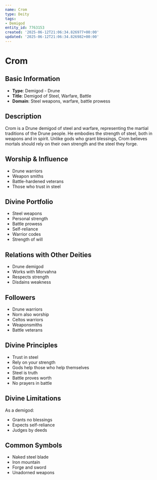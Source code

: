 ```yaml
---
name: Crom
type: Deity
tags:
- Demigod
entity_id: 7763153
created: '2025-06-12T21:06:34.826977+00:00'
updated: '2025-06-12T21:06:34.826982+00:00'
---
```


# Crom

## Basic Information
- **Type**: Demigod - Drune
- **Title**: Demigod of Steel, Warfare, Battle
- **Domain**: Steel weapons, warfare, battle prowess

## Description
Crom is a Drune demigod of steel and warfare, representing the martial traditions of the Drune people. He embodies the strength of steel, both in weapons and in spirit. Unlike gods who grant blessings, Crom believes mortals should rely on their own strength and the steel they forge.

## Worship & Influence
- Drune warriors
- Weapon smiths
- Battle-hardened veterans
- Those who trust in steel

## Divine Portfolio
- Steel weapons
- Personal strength
- Battle prowess
- Self-reliance
- Warrior codes
- Strength of will

## Relations with Other Deities
- Drune demigod
- Works with Morvahna
- Respects strength
- Disdains weakness

## Followers
- Drune warriors
- Norn also worship
- Celtos warriors
- Weaponsmiths
- Battle veterans

## Divine Principles
- Trust in steel
- Rely on your strength
- Gods help those who help themselves
- Steel is truth
- Battle proves worth
- No prayers in battle

## Divine Limitations
As a demigod:
- Grants no blessings
- Expects self-reliance
- Judges by deeds

## Common Symbols
- Naked steel blade
- Iron mountain
- Forge and sword
- Unadorned weapons